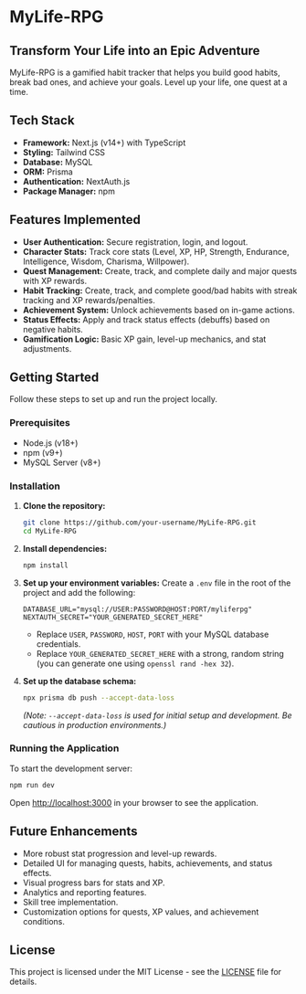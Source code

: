 # MyLife-RPG

## Transform Your Life into an Epic Adventure

MyLife-RPG is a gamified habit tracker that helps you build good habits, break bad ones, and achieve your goals. Level up your life, one quest at a time.

## Tech Stack

*   **Framework:** Next.js (v14+) with TypeScript
*   **Styling:** Tailwind CSS
*   **Database:** MySQL
*   **ORM:** Prisma
*   **Authentication:** NextAuth.js
*   **Package Manager:** npm

## Features Implemented

*   **User Authentication:** Secure registration, login, and logout.
*   **Character Stats:** Track core stats (Level, XP, HP, Strength, Endurance, Intelligence, Wisdom, Charisma, Willpower).
*   **Quest Management:** Create, track, and complete daily and major quests with XP rewards.
*   **Habit Tracking:** Create, track, and complete good/bad habits with streak tracking and XP rewards/penalties.
*   **Achievement System:** Unlock achievements based on in-game actions.
*   **Status Effects:** Apply and track status effects (debuffs) based on negative habits.
*   **Gamification Logic:** Basic XP gain, level-up mechanics, and stat adjustments.

## Getting Started

Follow these steps to set up and run the project locally.

### Prerequisites

*   Node.js (v18+)
*   npm (v9+)
*   MySQL Server (v8+)

### Installation

1.  **Clone the repository:**
    ```bash
    git clone https://github.com/your-username/MyLife-RPG.git
    cd MyLife-RPG
    ```

2.  **Install dependencies:**
    ```bash
    npm install
    ```

3.  **Set up your environment variables:**
    Create a `.env` file in the root of the project and add the following:
    ```env
    DATABASE_URL="mysql://USER:PASSWORD@HOST:PORT/myliferpg"
    NEXTAUTH_SECRET="YOUR_GENERATED_SECRET_HERE"
    ```
    *   Replace `USER`, `PASSWORD`, `HOST`, `PORT` with your MySQL database credentials.
    *   Replace `YOUR_GENERATED_SECRET_HERE` with a strong, random string (you can generate one using `openssl rand -hex 32`).

4.  **Set up the database schema:**
    ```bash
    npx prisma db push --accept-data-loss
    ```
    *(Note: `--accept-data-loss` is used for initial setup and development. Be cautious in production environments.)*

### Running the Application

To start the development server:

```bash
npm run dev
```

Open [http://localhost:3000](http://localhost:3000) in your browser to see the application.

## Future Enhancements

*   More robust stat progression and level-up rewards.
*   Detailed UI for managing quests, habits, achievements, and status effects.
*   Visual progress bars for stats and XP.
*   Analytics and reporting features.
*   Skill tree implementation.
*   Customization options for quests, XP values, and achievement conditions.

## License

This project is licensed under the MIT License - see the [LICENSE](LICENSE) file for details.